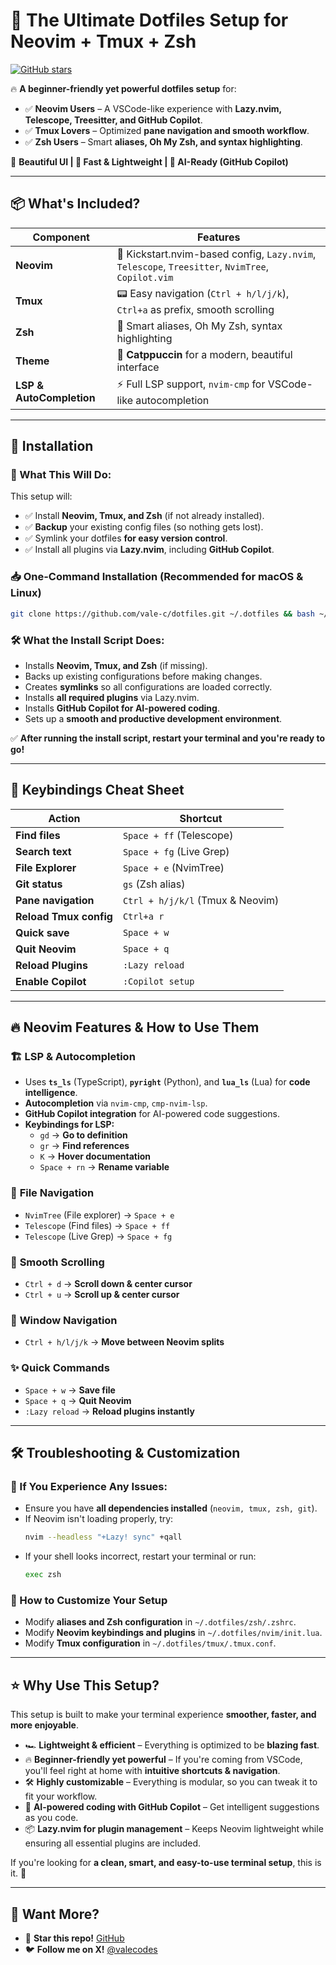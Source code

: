 # 🚀 The Ultimate Dotfiles Setup for Neovim + Tmux + Zsh

[![GitHub stars](https://img.shields.io/github/stars/vale-c/dotfiles?style=social)](https://github.com/vale-c/dotfiles)

🔥 **A beginner-friendly yet powerful dotfiles setup** for:

- ✅ **Neovim Users** – A VSCode-like experience with **Lazy.nvim, Telescope, Treesitter, and GitHub Copilot**.
- ✅ **Tmux Lovers** – Optimized **pane navigation and smooth workflow**.
- ✅ **Zsh Users** – Smart **aliases, Oh My Zsh, and syntax highlighting**.

🎨 **Beautiful UI | 🚀 Fast & Lightweight | 🤖 AI-Ready (GitHub Copilot)**

---

## 📦 **What's Included?**

| Component                | Features                                                                                          |
| ------------------------ | ------------------------------------------------------------------------------------------------- |
| **Neovim**               | 🚀 Kickstart.nvim-based config, `Lazy.nvim`, `Telescope`, `Treesitter`, `NvimTree`, `Copilot.vim` |
| **Tmux**                 | 📟 Easy navigation (`Ctrl + h/l/j/k`), `Ctrl+a` as prefix, smooth scrolling                       |
| **Zsh**                  | 🐚 Smart aliases, Oh My Zsh, syntax highlighting                                                  |
| **Theme**                | 🎨 **Catppuccin** for a modern, beautiful interface                                               |
| **LSP & AutoCompletion** | ⚡ Full LSP support, `nvim-cmp` for VSCode-like autocompletion                                    |

---

## **🚀 Installation**

### **📌 What This Will Do:**

This setup will:

- ✅ Install **Neovim, Tmux, and Zsh** (if not already installed).
- ✅ **Backup** your existing config files (so nothing gets lost).
- ✅ Symlink your dotfiles **for easy version control**.
- ✅ Install all plugins via **Lazy.nvim**, including **GitHub Copilot**.

### **📥 One-Command Installation (Recommended for macOS & Linux)**

```sh
git clone https://github.com/vale-c/dotfiles.git ~/.dotfiles && bash ~/.dotfiles/scripts/install.sh
```

### **🛠 What the Install Script Does:**

- Installs **Neovim, Tmux, and Zsh** (if missing).
- Backs up existing configurations before making changes.
- Creates **symlinks** so all configurations are loaded correctly.
- Installs **all required plugins** via Lazy.nvim.
- Installs **GitHub Copilot for AI-powered coding**.
- Sets up a **smooth and productive development environment**.

✅ **After running the install script, restart your terminal and you're ready to go!**

---

## 🎯 **Keybindings Cheat Sheet**

| Action                 | Shortcut                         |
| ---------------------- | -------------------------------- |
| **Find files**         | `Space + ff` (Telescope)         |
| **Search text**        | `Space + fg` (Live Grep)         |
| **File Explorer**      | `Space + e` (NvimTree)           |
| **Git status**         | `gs` (Zsh alias)                 |
| **Pane navigation**    | `Ctrl + h/j/k/l` (Tmux & Neovim) |
| **Reload Tmux config** | `Ctrl+a r`                       |
| **Quick save**         | `Space + w`                      |
| **Quit Neovim**        | `Space + q`                      |
| **Reload Plugins**     | `:Lazy reload`                   |
| **Enable Copilot**     | `:Copilot setup`                 |

---

## 🔥 **Neovim Features & How to Use Them**

### 🏗 **LSP & Autocompletion**

- Uses **`ts_ls`** (TypeScript), **`pyright`** (Python), and **`lua_ls`** (Lua) for **code intelligence**.
- **Autocompletion** via `nvim-cmp`, `cmp-nvim-lsp`.
- **GitHub Copilot integration** for AI-powered code suggestions.
- **Keybindings for LSP:**
  - `gd` → **Go to definition**
  - `gr` → **Find references**
  - `K` → **Hover documentation**
  - `Space + rn` → **Rename variable**

### 📂 **File Navigation**

- `NvimTree` (File explorer) → `Space + e`
- `Telescope` (Find files) → `Space + ff`
- `Telescope` (Live Grep) → `Space + fg`

### 📜 **Smooth Scrolling**

- `Ctrl + d` → **Scroll down & center cursor**
- `Ctrl + u` → **Scroll up & center cursor**

### 🏃 **Window Navigation**

- `Ctrl + h/l/j/k` → **Move between Neovim splits**

### ✨ **Quick Commands**

- `Space + w` → **Save file**
- `Space + q` → **Quit Neovim**
- `:Lazy reload` → **Reload plugins instantly**

---

## 🛠 **Troubleshooting & Customization**

### **📌 If You Experience Any Issues:**

- Ensure you have **all dependencies installed** (`neovim, tmux, zsh, git`).
- If Neovim isn't loading properly, try:
  ```sh
  nvim --headless "+Lazy! sync" +qall
  ```
- If your shell looks incorrect, restart your terminal or run:
  ```sh
  exec zsh
  ```

### **📌 How to Customize Your Setup**

- Modify **aliases and Zsh configuration** in `~/.dotfiles/zsh/.zshrc`.
- Modify **Neovim keybindings and plugins** in `~/.dotfiles/nvim/init.lua`.
- Modify **Tmux configuration** in `~/.dotfiles/tmux/.tmux.conf`.

---

## ⭐ **Why Use This Setup?**

This setup is built to make your terminal experience **smoother, faster, and more enjoyable**.

- 🏎️ **Lightweight & efficient** – Everything is optimized to be **blazing fast**.
- 🔥 **Beginner-friendly yet powerful** – If you're coming from VSCode, you'll feel right at home with **intuitive shortcuts & navigation**.
- 🛠️ **Highly customizable** – Everything is modular, so you can tweak it to fit your workflow.
- 🤖 **AI-powered coding with GitHub Copilot** – Get intelligent suggestions as you code.
- 📦 **Lazy.nvim for plugin management** – Keeps Neovim lightweight while ensuring all essential plugins are included.

If you're looking for **a clean, smart, and easy-to-use terminal setup**, this is it. 🚀

---

## 📣 Want More?

- 🌟 **Star this repo!** [GitHub](https://github.com/vale-c/dotfiles)
- 🐦 **Follow me on X!** [@valecodes](https://x.com/valecodes)
